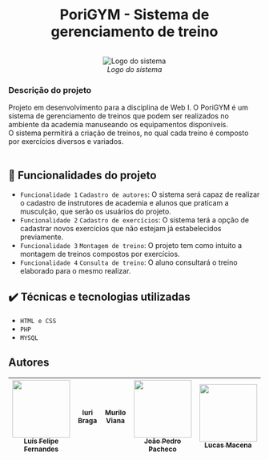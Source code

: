 <h1 align="center"> PoriGYM - Sistema de gerenciamento de treino </h1>
<img scr= "https://www.imagemhost.com.br/images/2022/06/12/Logo.png">
<p align="center">
        <img src="https://i.imgur.com/y9Cw0iU.png" alt= "Logo do sistema" > <br>
        <i>Logo do sistema</i>
</p>

<h3>Descrição do projeto</h3>
Projeto em desenvolvimento para a disciplina de Web I. O PoriGYM é um sistema de gerenciamento de treinos que podem ser realizados no ambiente da academia manuseando os equipamentos disponiveis. <br>
O sistema permitirá a criação de treinos, no qual cada treino é composto por exercícios diversos e variados.<br>
    <img scr= "https://cdn.pixabay.com/photo/2016/10/11/01/58/woman-1730325__340.jpg" />
    <img scr= "https://cdn.pixabay.com/photo/2012/04/13/15/02/gym-32740__340.png"     /> <br>
<h4 align="center"> 
</h4>

## :hammer: Funcionalidades do projeto

- `Funcionalidade 1` `Cadastro de autores`: O sistema será capaz de realizar o cadastro de instrutores de academia e alunos que praticam a musculção, que serão os usuários do projeto. 
- `Funcionalidade 2` `Cadastro de exercícios`: O sistema terá a opção de cadastrar novos exercícios que não estejam já estabelecidos previamente.
- `Funcionalidade 3` `Montagem de treino`: O projeto tem como intuito a montagem de treinos compostos por exercícios.
- `Funcionalidade 4` `Consulta de treino`: O aluno consultará o treino elaborado para o mesmo realizar.

## ✔️ Técnicas e tecnologias utilizadas

- ``HTML e CSS``
- ``PHP``
- ``MYSQL``


## Autores

| [<img src= "" width=115><br><sub>Luís Felipe Fernandes</sub>](https://github.com/fernandes-luis) |  [<img src=" " width=115><br><sub>Iuri Braga</sub>](https://github.com/iuri-bsilva) |  [<img src=" " width=115><br><sub> Murilo Viana </sub>](https://github.com/Murilo763) | [<img src= "" width=115><br><sub>João Pedro Pacheco</sub>](https://github.com/pachecogbi) | [<img src= "" width=115><br><sub>Lucas Macena</sub>](https://github.com/Lucas-MSF) |
| :---: | :---: | :---: | :---: | :---: | 
